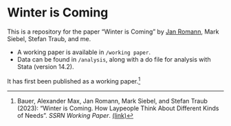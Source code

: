# Winter is Coming

This is a repository for the paper “Winter is Coming” by [Jan Romann](https://github.com/JKRhb), Mark Siebel, Stefan Traub, and me.

- A working paper is available in `/working paper`.
- Data can be found in `/analysis`, along with a do file for analysis with Stata (version 14.2).

It has first been published as a working paper.[^1]

[^1]: Bauer, Alexander Max, Jan Romann, Mark Siebel, and Stefan Traub (2023): “Winter is Coming. How Laypeople Think About Different Kinds of Needs”. *SSRN Working Paper*. [(link)](https://ssrn.com/abstract=4383555)
